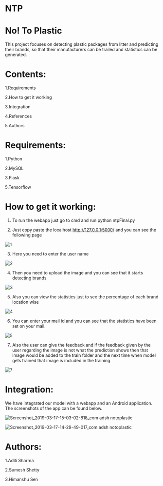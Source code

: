 # NTP
# No! To Plastic

This project focuses on detecting plastic packages from litter and predicting their brands, so that their manufacturers can be trailed and statistics can be generated.
# Contents:

1.Requirements 

2.How to get it working

3.Integration

4.References

5.Authors

# Requirements:

1.Python

2.MySQL

3.Flask

5.Tensorflow

# How to get it working:

1. To run the webapp just go to cmd and run python ntpFinal.py

2. Just copy paste the localhost http://127.0.0.1:5000/ and you can see the following page 


![1](https://user-images.githubusercontent.com/48627530/54487729-614e8500-48bf-11e9-892e-a300d0780db6.JPG)

3. Here you need to enter the user name 

![2](https://user-images.githubusercontent.com/48627530/54487732-68759300-48bf-11e9-8385-7883c59f95a3.JPG)

4. Then you need to upload the image and you can see that it starts detecting brands 

![3](https://user-images.githubusercontent.com/48627530/54487734-6ad7ed00-48bf-11e9-8896-3e5d6ebdd054.JPG)

5. Also you can view the statistics just to see the percentage of each brand location wise 

![4](https://user-images.githubusercontent.com/48627530/54487737-6d3a4700-48bf-11e9-9a82-d9ff099178dc.JPG)

6. You can enter your mail id and you can see that the statistics have been set on your mail.

![5](https://user-images.githubusercontent.com/48627530/54487738-6f9ca100-48bf-11e9-8ea7-c93dd13d8777.JPG)

7. Also the user can give the feedback and if the feedback given by the user regarding the image is not what the prediction shows then 
that image would be added to the train folder and the next time when model gets trained that image is included in the training

![7](https://user-images.githubusercontent.com/48627530/54487739-71fefb00-48bf-11e9-9939-16a2cccc5e96.JPG)



# Integration:

We have integrated our model with a webapp and an Android application.
The screenshots of the app can be found below.

![Screenshot_2019-03-17-15-03-02-818_com adsh notoplastic](https://user-images.githubusercontent.com/48627530/54488456-00777a80-48c8-11e9-8e68-ac85904c33a1.png)

![Screenshot_2019-03-17-14-29-49-017_com adsh notoplastic](https://user-images.githubusercontent.com/48627530/54488517-93181980-48c8-11e9-9ed4-78da54330eb0.png)



# Authors:

1.Aditi Sharma

2.Sumesh Shetty

3.Himanshu Sen
